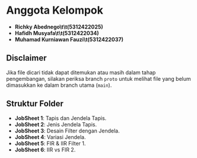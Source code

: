 # Anggota Kelompok

- **Richky Abednego\t\t(5312422025)**
- **Hafidh Musyafa\t\t(5312422034)**
- **Muhamad Kurniawan Fauzi\t(5312422037)**

## Disclaimer

Jika file dicari tidak dapat ditemukan atau masih dalam tahap pengembangan, silakan periksa branch `proto` untuk melihat file yang belum dimasukkan ke dalam branch utama (`main`).

## Struktur Folder

- **JobSheet 1**: Tapis dan Jendela Tapis.
- **JobSheet 2**: Jenis Jendela Tapis.
- **JobSheet 3**: Desain Filter dengan Jendela.
- **JobSheet 4**: Variasi Jendela.
- **JobSheet 5**: FIR & IIR Filter 1.
- **JobSheet 6**: IIR vs FIR 2.
